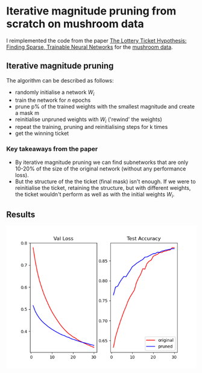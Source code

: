 # Iterative magnitude pruning from scratch on mushroom data
I reimplemented the code from the paper [The Lottery Ticket Hypothesis: Finding Sparse, Trainable Neural Networks](https://arxiv.org/abs/1803.03635) for the [mushroom data](https://archive.ics.uci.edu/dataset/73/mushroom).

## Iterative magnitude pruning 
The algorithm can be described as follows:
- randomly initialise a network $W_i$
- train the network for $n$ epochs
- prune p% of the trained weights with the smallest magnitude and create a mask m
- reinitialise unpruned weights with $W_i$ ('rewind' the weights)
- repeat the training, pruning and reinitialising steps for k times
- get the winning ticket
### Key takeaways from the paper
  - By iterative magnitude pruning we can find subnetworks that are only 10-20% of the size of the original network (without any performance loss).
  - But the structure of the the ticket (final  mask) isn't enough. If we were to reinitialise the ticket, retaining the structure, but with different weights, the ticket wouldn't perform as well as with the initial weights $W_i$. 
## Results
![](https://github.com/a-kholmovaia/winning_tickets_and_mushrooms/blob/main/res_base_vs_winning.png)
